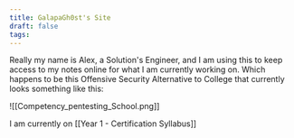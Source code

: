 ```yaml
---
title: GalapaGh0st's Site
draft: false
tags:
---
```

Really my name is Alex, a Solution's Engineer, and I am using this to keep access to my notes online for what I am currently working on. Which happens to be this Offensive Security Alternative to College that currently looks something like this:

![[Competency_pentesting_School.png]]

I am currently on [[Year 1 - Certification Syllabus]]